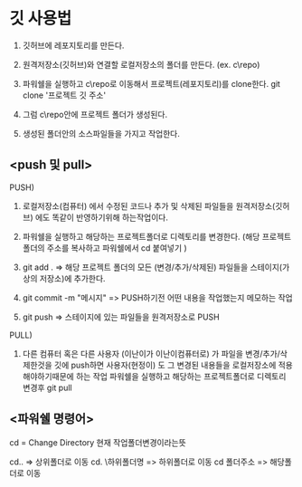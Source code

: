 깃 사용법
===

1. 깃허브에 레포지토리를 만든다.

2. 원격저장소(깃허브)와 연결할 로컬저장소의 폴더를 만든다. (ex. c\repo)

3. 파워쉘을 실행하고 c\repo로 이동해서 프로젝트(레포지토리)를 clone한다.
git clone '프로젝트 깃 주소'

4. 그럼 c\repo안에 프로젝트 폴더가 생성된다.

5. 생성된 폴더안의 소스파일들을 가지고 작업한다.

<push 및 pull>
---
PUSH)

1. 로컬저장소(컴퓨터) 에서 수정된 코드나 추가 및 삭제된 파일들을 
   원격저장소(깃허브) 에도 똑같이 반영하기위해 하는작업이다.

2. 파워쉘을 실행하고 해당하는 프로젝트폴더로 디렉토리를 변경한다.
   (해당 프로젝트 폴더의 주소를 복사하고 파워쉘에서    cd 붙여넣기    )

3. git add .    => 해당 프로젝트 폴더의 모든 (변경/추가/삭제된) 파일들을 스테이지(가상의 저장소)에 추가한다.

4. git commit -m "메시지"  => PUSH하기전 어떤 내용을 작업했는지 메모하는 작업

5. git push     => 스테이지에 있는 파일들을 원격저장소로 PUSH


PULL)

1. 다른 컴퓨터 혹은 다른 사용자 (이난이가 이난이컴퓨터로) 가 파일을 변경/추가/삭제한것을 깃에 push하면 
   사용자(현정이) 도 그 변경된 내용들을 로컬저장소에 적용해야하기때문에 하는 작업
   파워쉘을 실행하고 해당하는 프로젝트폴더로 디렉토리 변경후 git pull


<파워쉘 명령어>
---
cd = Change Directory 현재 작업폴더변경이라는뜻

cd..  => 상위폴더로 이동
cd.  \하위폴더명 => 하위폴더로 이동
cd 폴더주소 => 해당폴더로 이동
